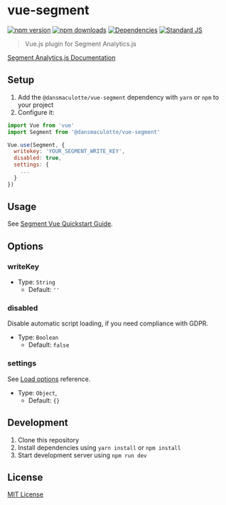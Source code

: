 # vue-segment

[![npm version][npm-version-src]][npm-version-href]
[![npm downloads][npm-downloads-src]][npm-downloads-href]
[![Dependencies][david-dm-src]][david-dm-href]
[![Standard JS][standard-js-src]][standard-js-href]

> Vue.js plugin for Segment Analytics.js

[Segment Analytics.js Documentation](https://segment.com/docs/sources/website/analytics.js/)

## Setup

1. Add the `@dansmaculotte/vue-segment` dependency with `yarn` or `npm` to your project
2. Configure it:

```js
import Vue from 'vue'
import Segment from '@dansmaculotte/vue-segment'

Vue.use(Segment, {
  writekey: 'YOUR_SEGMENT_WRITE_KEY',
  disabled: true,
  settings: {
    ...
  }
})
```

## Usage

See [Segment Vue Quickstart Guide](https://github.com/segmentio/analytics-vue#how-to-get-started).

## Options

### writeKey

- Type: `String`
  - Default: `''`

### disabled

Disable automatic script loading, if you need compliance with GDPR.

- Type: `Boolean`
  - Default: `false`

### settings

See [Load options](https://segment.com/docs/sources/website/analytics.js/#load-options) reference.

- Type: `Object`,
  - Default: `{}`

## Development

1. Clone this repository
2. Install dependencies using `yarn install` or `npm install`
3. Start development server using `npm run dev`

## License

[MIT License](./LICENSE.md)

<!-- Badges -->
[npm-version-src]: https://img.shields.io/npm/dt/@dansmaculotte/vue-segment.svg?style=flat-square
[npm-version-href]: https://npmjs.com/package/@dansmaculotte/vue-segment

[npm-downloads-src]: https://img.shields.io/npm/v/@dansmaculotte/vue-segment/latest.svg?style=flat-square
[npm-downloads-href]: https://npmjs.com/package/@dansmaculotte/vue-segment

[david-dm-src]: https://david-dm.org/dansmaculotte/vue-segment/status.svg?style=flat-square
[david-dm-href]: https://david-dm.org/dansmaculotte/vue-segment

[standard-js-src]: https://img.shields.io/badge/code_style-standard-brightgreen.svg?style=flat-square
[standard-js-href]: https://standardjs.com
